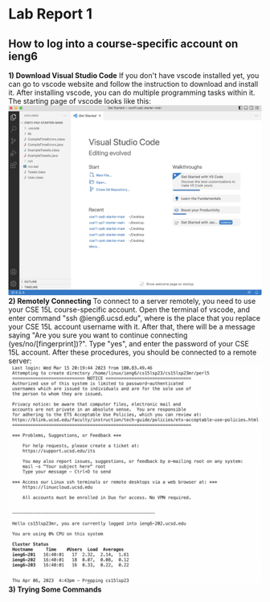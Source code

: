 # Lab Report 1
## How to log into a course-specific account on ieng6
**1) Download Visual Studio Code**
  If you don't have vscode installed yet, you can go to vscode website and follow the instruction to download and install it. After installing vscode, you can do multiple programming tasks within it. The starting page of vscode looks like this:
  ![Image](vscode.jpg)
**2) Remotely Connecting**
  To connect to a server remotely, you need to use your CSE 15L course-specific account. Open the terminal of vscode, and enter command "ssh <username>@ieng6.ucsd.edu",    where <username> is the place that you replace your CSE 15L account username with it. After that, there will be a message saying "Are you sure you want to continue connecting (yes/no/[fingerprint])?". Type "yes", and enter the password of your CSE 15L account. After these procedures, you should be connected to a remote server:
  ![Image](connected.jpg)
**3) Trying Some Commands**
  
